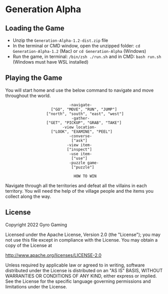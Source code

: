 # Generation Alpha

## Loading the Game

* Unzip the `Generation-Alpha-1.2-dist.zip` file
* In the terminal or CMD window, open the unzipped folder: `cd Generation-Alpha-1.2` (Mac) or `cd Generation-Alpha` (Windows)
* Run the game, in terminal: `/bin/zsh ./run.sh` and in CMD: `bash run.sh` (Windows must have WSL installed)

## Playing the Game

You will start home and use the below command to navigate and move throughout the world.

                                -navigate-
                        ["GO", "MOVE", "RUN", "JUMP"]
                      ["north", "south", "east", "west"]
                                 -gather-
                      ["GET", "PICKUP", "GRAB", "TAKE"]
                             -view location-
                        ["LOOK", "EXAMINE", "PEEL"]
                                -converse-
                                 ["ask"]
                               -view item-
                               ["inspect"]
                                -use item-
                                 ["use"]
                                -puzzle game-
                                 ["puzzle"]

                                  HOW TO WIN
Navigate through all the territories and defeat all the villains in each territory. You will need the help of the
village people and the items you collect along the way.

## License

Copyright 2022 Gyro Gaming

Licensed under the Apache License, Version 2.0 (the "License"); you may not use this file except in compliance with the License. You may obtain a copy of the License at

http://www.apache.org/licenses/LICENSE-2.0

Unless required by applicable law or agreed to in writing, software distributed under the License is distributed on an "AS IS" BASIS, WITHOUT WARRANTIES OR CONDITIONS OF ANY KIND, either express or implied. See the License for the specific language governing permissions and limitations under the License.
